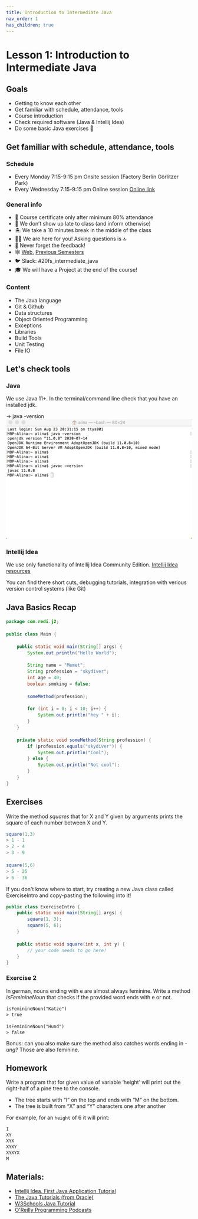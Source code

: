 ```yaml
---
title: Introduction to Intermediate Java
nav_order: 1
has_children: true
---
```


# Lesson 1: Introduction to Intermediate Java

## Goals
* Getting to know each other
* Get familiar with schedule, attendance, tools
* Course introduction
* Check required software (Java & Intellij Idea)
* Do some basic Java exercises 🤩

## Get familiar with schedule, attendance, tools
### Schedule
* Every Monday 7:15-9:15 pm Onsite session (Factory Berlin Görlitzer Park)
* Every Wednesday 7:15-9:15 pm Online session [Online link](http://bbb.redi-school.org/b/fad-ghr-c7v)

### General info
* 📓 Course certificate only after minimum 80% attendance
* 💨 We don’t show up late to class (and inform otherwise)
* 🏝 We take a 10 minutes break in the middle of the class
* 🕺🏻 We are here for you! Asking questions is 🔝
* 🚀 Never forget the feedback!
* 🕸 [Web](https://redi-school.github.io/intermediate-java), [Previous Semesters](https://redi-j2.netlify.com)
* 🐦 Slack: #20fs_intermediate_java
* 🎓 We will have a Project at the end of the course!

### Content
* The Java language
* Git & Github
* Data structures
* Object Oriented Programming
* Exceptions
* Libraries
* Build Tools
* Unit Testing 
* File IO

## Let's check tools

### Java 

We use Java 11+. In the terminal/command line check that you have an installed jdk. 

-> java -version
![java_version](java-version.png)

### Intellij Idea
We use only functionality of Intellij Idea Community Edition. 
[Intellij Idea resources](https://www.jetbrains.com/idea/resources/)

You can find there short cuts, debugging tutorials, integration with verious version control systems (like Git)

## Java Basics Recap
```java
package com.redi.j2;

public class Main {

    public static void main(String[] args) {
        System.out.println("Hello World");

        String name = "Memet";
        String profession = "skydiver";
        int age = 40;
        boolean smoking = false;

        someMethod(profession);

        for (int i = 0; i < 10; i++) {
            System.out.println("hey " + i);
        }
    }

    private static void someMethod(String profession) {
        if (profession.equals("skydiver")) {
            System.out.println("Cool");
        } else {
            System.out.println("Not cool");
        }
    }
}
```

## Exercises

Write the method _squares_ that for X and Y given by arguments prints the square of each number between X and Y.

```java
square(1,3)
> 1 - 1
> 2 - 4
> 3 - 9

square(5,6)
> 5 - 25
> 6 - 36
```

If you don't know where to start, try creating a new Java class called ExerciseIntro and copy-pasting the following into it!

```java
public class ExerciseIntro {
    public static void main(String[] args) {
        square(1, 3);
        square(5, 6);
    }

    public static void square(int x, int y) {
        // your code needs to go here!
    }
}
```

### Exercise 2

In german, nouns ending with e are almost always feminine. Write a method _isFeminineNoun_ that checks if the provided word ends with e or not.

```
isFeminineNoun("Katze")
> true

isFeminineNoun("Hund")
> false
```

Bonus: can you also make sure the method also catches words ending in _-ung_? Those are also feminine.

## Homework

Write a program that for given value of variable ‘height’ will print out the right-half of a pine tree to the console.

- The tree starts with “I” on the top and ends with “M” on the bottom. 
- The tree is built from “X” and “Y” characters one after another

For example, for an `height` of 6 it will print:

```
I
XY
XYX
XYXY
XYXYX
M
```

## Materials:
- [Intellij Idea. First Java Application Tutorial](https://www.jetbrains.com/help/idea/creating-and-running-your-first-java-application.html)
- [The Java Tutorials (from Oracle)](https://docs.oracle.com/javase/tutorial/)
- [W3Schools Java Tutorial](https://www.w3schools.com/java/)
- [O'Reilly Programming Podcasts](https://www.oreilly.com/topics/oreilly-programming-podcast)
